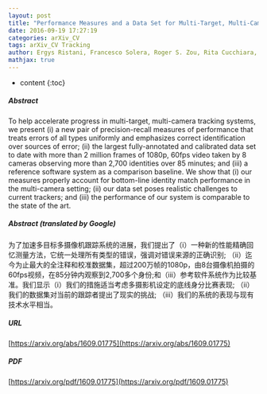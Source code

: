 ```yaml
---
layout: post
title: "Performance Measures and a Data Set for Multi-Target, Multi-Camera Tracking"
date: 2016-09-19 17:27:19
categories: arXiv_CV
tags: arXiv_CV Tracking
author: Ergys Ristani, Francesco Solera, Roger S. Zou, Rita Cucchiara, Carlo Tomasi
mathjax: true
---
```


* content
{:toc}

##### Abstract
To help accelerate progress in multi-target, multi-camera tracking systems, we present (i) a new pair of precision-recall measures of performance that treats errors of all types uniformly and emphasizes correct identification over sources of error; (ii) the largest fully-annotated and calibrated data set to date with more than 2 million frames of 1080p, 60fps video taken by 8 cameras observing more than 2,700 identities over 85 minutes; and (iii) a reference software system as a comparison baseline. We show that (i) our measures properly account for bottom-line identity match performance in the multi-camera setting; (ii) our data set poses realistic challenges to current trackers; and (iii) the performance of our system is comparable to the state of the art.

##### Abstract (translated by Google)
为了加速多目标多摄像机跟踪系统的进展，我们提出了（i）一种新的性能精确回忆测量方法，它统一处理所有类型的错误，强调对错误来源的正确识别; （ii）迄今为止最大的全注释和校准数据集，超过200万帧的1080p，由8台摄像机拍摄的60fps视频，在85分钟内观察到2,700多个身份;和（iii）参考软件系统作为比较基准。我们显示（i）我们的措施适当考虑多摄影机设定的底线身分比赛表现; （ii）我们的数据集对当前的跟踪者提出了现实的挑战; （iii）我们的系统的表现与现有技术水平相当。

##### URL
[https://arxiv.org/abs/1609.01775](https://arxiv.org/abs/1609.01775)

##### PDF
[https://arxiv.org/pdf/1609.01775](https://arxiv.org/pdf/1609.01775)

